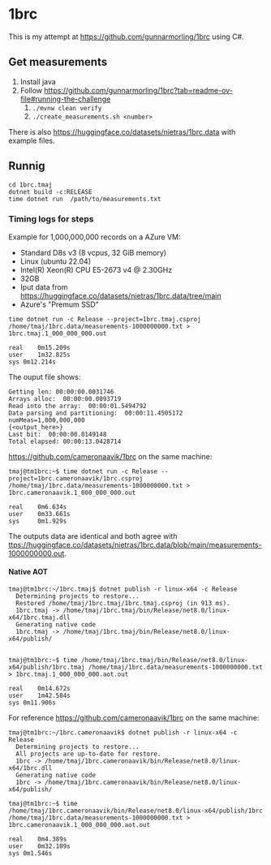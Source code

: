 # 1brc
This is my attempt at https://github.com/gunnarmorling/1brc using C#.  

## Get measurements

1. Install java
2. Follow https://github.com/gunnarmorling/1brc?tab=readme-ov-file#running-the-challenge
   1. `./mvnw clean verify`
   2. `./create_measurements.sh <number>`


There is also https://huggingface.co/datasets/nietras/1brc.data with example files.
  


## Runnig 
```
cd 1brc.tmaj
dotnet build -c:RELEASE
time dotnet run  /path/to/measurements.txt 
```

### Timing logs for steps

Example for 1,000,000,000 records on a AZure VM:
* Standard D8s v3 (8 vcpus, 32 GiB memory)
* Linux (ubuntu 22.04)
* Intel(R) Xeon(R) CPU E5-2673 v4 @ 2.30GHz
* 32GB
* Iput data from https://huggingface.co/datasets/nietras/1brc.data/tree/main
* Azure's "Premum SSD" 

```
time dotnet run -c Release --project=1brc.tmaj.csproj /home/tmaj/1brc.data/measurements-1000000000.txt > 1brc.tmaj.1_000_000_000.out

real	0m15.209s
user	1m32.825s
sys	0m12.214s
```

The ouput file shows:
```
Getting len: 00:00:00.0031746
Arrays alloc:  00:00:00.0093719
Read into the array:  00:00:01.5494792
Data parsing and partitioning:  00:00:11.4505172
numMeas=1,000,000,000
{<output_here>}
Last bit:  00:00:00.0149148
Total elapsed: 00:00:13.0428714
```

https://github.com/cameronaavik/1brc on the same machine:
```
tmaj@tm1brc:~$ time dotnet run -c Release --project=1brc.cameronaavik/1brc.csproj /home/tmaj/1brc.data/measurements-1000000000.txt > 1brc.cameronaavik.1_000_000_000.out

real	0m6.634s
user	0m33.661s
sys		0m1.929s
```

The outputs data are identical and both agree with [ttps://huggingface.co/datasets/nietras/1brc.data/blob/main/measurements-1000000000.out](https://huggingface.co/datasets/nietras/1brc.data/blob/main/measurements-1000000000.out).

#### Native AOT

```
tmaj@tm1brc:~/1brc.tmaj$ dotnet publish -r linux-x64 -c Release
  Determining projects to restore...
  Restored /home/tmaj/1brc.tmaj/1brc.tmaj.csproj (in 913 ms).
  1brc.tmaj -> /home/tmaj/1brc.tmaj/bin/Release/net8.0/linux-x64/1brc.tmaj.dll
  Generating native code
  1brc.tmaj -> /home/tmaj/1brc.tmaj/bin/Release/net8.0/linux-x64/publish/


tmaj@tm1brc:~$ time /home/tmaj/1brc.tmaj/bin/Release/net8.0/linux-x64/publish/1brc.tmaj /home/tmaj/1brc.data/measurements-1000000000.txt > 1brc.tmaj.1_000_000_000.aot.out 

real	0m14.672s
user	1m42.584s
sys	0m11.906s

```


For reference https://github.com/cameronaavik/1brc on the same machine:
```
tmaj@tm1brc:~/1brc.cameronaavik$ dotnet publish -r linux-x64 -c Release
  Determining projects to restore...
  All projects are up-to-date for restore.
  1brc -> /home/tmaj/1brc.cameronaavik/bin/Release/net8.0/linux-x64/1brc.dll
  Generating native code
  1brc -> /home/tmaj/1brc.cameronaavik/bin/Release/net8.0/linux-x64/publish/

tmaj@tm1brc:~$ time /home/tmaj/1brc.cameronaavik/bin/Release/net8.0/linux-x64/publish/1brc /home/tmaj/1brc.data/measurements-1000000000.txt > 1brc.cameronaavik.1_000_000_000.aot.out 

real	0m4.389s
user	0m32.109s
sys	0m1.546s

```


